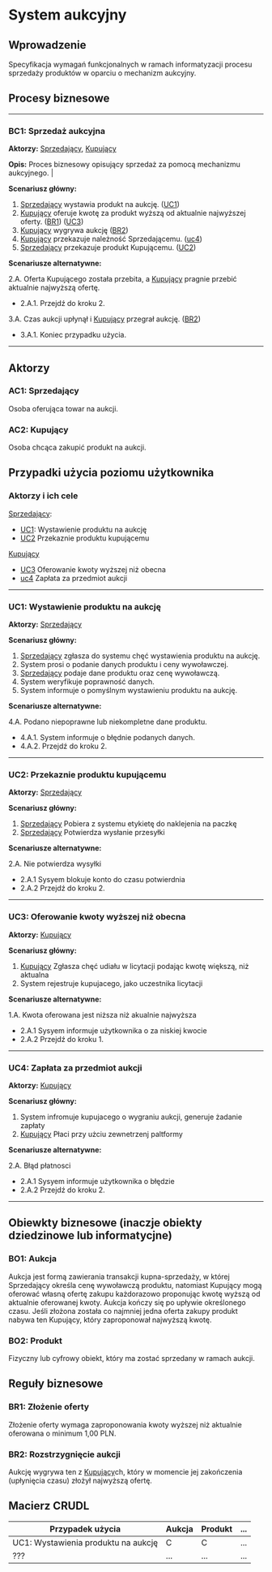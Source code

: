 # System aukcyjny

## Wprowadzenie

Specyfikacja wymagań funkcjonalnych w ramach informatyzacji procesu sprzedaży produktów w oparciu o mechanizm aukcyjny. 

## Procesy biznesowe

---
<a id="bc1"></a>
### BC1: Sprzedaż aukcyjna 

**Aktorzy:** [Sprzedający](#ac1), [Kupujący](#ac2)

**Opis:** Proces biznesowy opisujący sprzedaż za pomocą mechanizmu aukcyjnego. |

**Scenariusz główny:**
1. [Sprzedający](#ac1) wystawia produkt na aukcję. ([UC1](#uc1))
2. [Kupujący](#ac2) oferuje kwotę za produkt wyższą od aktualnie najwyższej oferty. ([BR1](#br1)) ([UC3](#uc3))
3. [Kupujący](#ac2) wygrywa aukcję ([BR2](#br2)) 
4. [Kupujący](#ac2) przekazuje należność Sprzedającemu. ([uc4](#uc4))
5. [Sprzedający](#ac1) przekazuje produkt Kupującemu. ([UC2](#uc2))

**Scenariusze alternatywne:** 

2.A. Oferta Kupującego została przebita, a [Kupujący](#ac2) pragnie przebić aktualnie najwyższą ofertę.
* 2.A.1. Przejdź do kroku 2.

3.A. Czas aukcji upłynął i [Kupujący](#ac2) przegrał aukcję. ([BR2](#br2))
* 3.A.1. Koniec przypadku użycia.

---

## Aktorzy

<a id="ac1"></a>
### AC1: Sprzedający

Osoba oferująca towar na aukcji.

<a id="ac2"></a>
### AC2: Kupujący

Osoba chcąca zakupić produkt na aukcji.


## Przypadki użycia poziomu użytkownika

### Aktorzy i ich cele

[Sprzedający](#ac1):
* [UC1](#uc1): Wystawienie produktu na aukcję
* [UC2](#uc2) Przekaznie produktu kupującemu

[Kupujący](#ac2)
* [UC3](#uc3) Oferowanie kwoty wyższej niż obecna
* [uc4](#uc4) Zapłata za przedmiot aukcji

---
<a id="uc1"></a>
### UC1: Wystawienie produktu na aukcję

**Aktorzy:** [Sprzedający](#ac1)

**Scenariusz główny:**
1. [Sprzedający](#ac1) zgłasza do systemu chęć wystawienia produktu na aukcję.
2. System prosi o podanie danych produktu i ceny wywoławczej.
3. [Sprzedający](#ac1) podaje dane produktu oraz cenę wywoławczą.
4. System weryfikuje poprawność danych.
5. System informuje o pomyślnym wystawieniu produktu na aukcję.

**Scenariusze alternatywne:** 

4.A. Podano niepoprawne lub niekompletne dane produktu.
* 4.A.1. System informuje o błędnie podanych danych.
* 4.A.2. Przejdź do kroku 2.

---

<a id="uc2"></a>
### UC2: Przekaznie produktu kupującemu

**Aktorzy:** [Sprzedający](#ac1)

**Scenariusz główny:**
1. [Sprzedający](#ac1) Pobiera z systemu etykietę do naklejenia na paczkę
2. [Sprzedający](#ac1) Potwierdza wysłanie przesyłki

**Scenariusze alternatywne:** 

2.A. Nie potwierdza wysyłki 
* 2.A.1 Sysyem blokuje konto do czasu potwierdnia 
* 2.A.2 Przejdź do kroku 2.

---

<a id="uc3"></a>
### UC3: Oferowanie kwoty wyższej niż obecna

**Aktorzy:** [Kupujący](#ac2)

**Scenariusz główny:**
1. [Kupujący](#ac2) Zgłasza chęć udiału w licytacji podając kwotę większą, niż aktualna
2. System rejestruje kupujacego, jako uczestnika licytacji

**Scenariusze alternatywne:** 

1.A. Kwota oferowana jest niższa niż akualnie najwyższa
* 2.A.1 Sysyem informuje użytkownika o za niskiej kwocie
* 2.A.2 Przejdź do kroku 1.

---

<a id="uc4"></a>
### UC4: Zapłata za przedmiot aukcji

**Aktorzy:** [Kupujący](#ac2)

**Scenariusz główny:**
1. System infromuje kupujacego o wygraniu aukcji, generuje żadanie zapłaty
2. [Kupujący](#ac2) Płaci przy użciu zewnetrzenj paltformy 

**Scenariusze alternatywne:** 

2.A. Błąd płatnosci
* 2.A.1 Sysyem informuje użytkownika o błędzie
* 2.A.2 Przejdź do kroku 2.

---

## Obiewkty biznesowe (inaczje obiekty dziedzinowe lub informatycjne)

### BO1: Aukcja

Aukcja jest formą zawierania transakcji kupna-sprzedaży, w której Sprzedający określa cenę wywoławczą produktu, natomiast Kupujący mogą oferować własną ofertę zakupu każdorazowo proponując kwotę wyższą od aktualnie oferowanej kwoty. Aukcja kończy się po upływie określonego czasu. Jeśli złożona została co najmniej jedna oferta zakupy produkt nabywa ten Kupujący, który zaproponował najwyższą kwotę. 

### BO2: Produkt

Fizyczny lub cyfrowy obiekt, który ma zostać sprzedany w ramach aukcji.

## Reguły biznesowe

<a id="br1"></a>
### BR1: Złożenie oferty

Złożenie oferty wymaga zaproponowania kwoty wyższej niż aktualnie oferowana o minimum 1,00 PLN.


<a id="br2"></a>
### BR2: Rozstrzygnięcie aukcji

Aukcję wygrywa ten z [Kupujący](#ac2)ch, który w momencie jej zakończenia (upłynięcia czasu) złożył najwyższą ofertę.

## Macierz CRUDL


| Przypadek użycia                                  | Aukcja | Produkt | ... |
| ------------------------------------------------- | ------ | ------- | --- |
| UC1: Wystawienia produktu na aukcję               |    C   |    C    | ... |
| ???                                               |  ...   |  ...    | ... |


